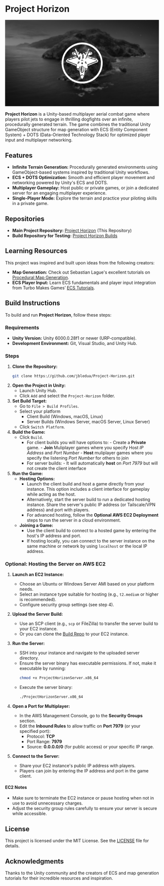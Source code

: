 # Project Horizon
![Horizon-Logo](Horizon-Background.png)

**Project Horizon** is a Unity-based multiplayer aerial combat game where players pilot jets to engage in thrilling dogfights over an infinite, procedurally generated terrain. The game combines the traditional Unity GameObject structure for map generation with ECS (Entity Component System) + DOTS (Data-Oriented Technology Stack) for optimized player input and multiplayer networking.

## Features

- **Infinite Terrain Generation:** Procedurally generated environments using GameObject-based systems inspired by traditional Unity workflows.
- **ECS + DOTS Optimization:** Smooth and efficient player movement and networking powered by Unity's ECS and DOTS.
- **Multiplayer Gameplay:** Host public or private games, or join a dedicated server for an engaging multiplayer experience.
- **Single-Player Mode:** Explore the terrain and practice your piloting skills in a private game.

## Repositories

- **Main Project Repository:** [Project Horizon](https://github.com/jbledua/Project-Horizon) (This Repository)
- **Build Repository for Testing:** [Project Horizon Builds](https://github.com/jbledua/Project-Horizon-Build)

## Learning Resources

This project was inspired and built upon ideas from the following creators:

- **Map Generation:** Check out Sebastian Lague's excellent tutorials on [Procedural Map Generation](https://www.youtube.com/watch?v=MRNFcywkUSA&list=PLFt_AvWsXl0eBW2EiBtl_sxmDtSgZBxB3&index=1).
- **ECS Player Input:** Learn ECS fundamentals and player input integration from Turbo Makes Games’ [ECS Tutorials](https://youtu.be/bFHvgqLUDbE?si=vnmw9A5UZ38EjFF2).

## Build Instructions

To build and run **Project Horizon**, follow these steps:

### Requirements

- **Unity Version:** Unity 6000.0.28f1 or newer (URP-compatible).
- **Development Environment:** Git, Visual Studio, and Unity Hub.

### Steps

1. **Clone the Repository:**
   ```bash
   git clone https://github.com/jbledua/Project-Horizon.git
   ```
2. **Open the Project in Unity:**
   - Launch Unity Hub.
   - Click `Add` and select the `Project-Horizon` folder.
3. **Set Build Target:**
   - Go to `File > Build Profiles`.
   - Select your platform 
        - Client Build (Windows, macOS, Linux)
        - Server Builds (Windows Server, macOS Server, Linux Server)
   - Click `Switch Platform`.
4. **Build the Game:**
   - Click `Build`.
        - For client builds you will have options to:
                - Create a **Private** game.
                - **Join** Muliplayer games where you specify Host *IP Address* and *Port Number*
                - **Host** muliplayer games where you specify the listening *Port Number* for others to join
        - For server builds:
                - It will automatically **host** on *Port 7979* but will not create the client interface
5. **Run the Game:**
   - **Hosting Options:**
     - Launch the client build and host a game directly from your instance. This option includes a client interface for gameplay while acting as the host.
     - Alternatively, start the server build to run a dedicated hosting instance. Share the server's public IP address (or Tailscale/VPN address) and port with players.
     - For advanced hosting, follow the **Optional AWS EC2 Deployment** steps to run the server in a cloud environment.
   - **Joining a Game:**
     - Use the client build to connect to a hosted game by entering the host's IP address and port.
     - If hosting locally, you can connect to the server instance on the same machine or network by using `localhost` or the local IP address.


### Optional: Hosting the Server on AWS EC2

1. **Launch an EC2 Instance:**
   - Choose an Ubuntu or Windows Server AMI based on your platform needs.
   - Select an instance type suitable for hosting (e.g., `t2.medium` or higher is recommended).
   - Configure security group settings (see step 4).

2. **Upload the Server Build:**
   - Use an SCP client (e.g., `scp` or FileZilla) to transfer the server build to your EC2 instance.
   - Or you can clone the [Build Repo](https://github.com/jbledua/Project-Horizon-Build) to your EC2 instance.

3. **Run the Server:**
   - SSH into your instance and navigate to the uploaded server directory.
   - Ensure the server binary has executable permissions. If not, make it executable by running:
     ```bash
     chmod +x ProjectHorizonServer.x86_64
     ```
   - Execute the server binary:
     ```bash
     ./ProjectHorizonServer.x86_64
     ```

4. **Open a Port for Multiplayer:**
   - In the AWS Management Console, go to the **Security Groups** section.
   - Edit the **Inbound Rules** to allow traffic on **Port 7979** (or your specified port):
     - Protocol: **TCP**
     - Port Range: **7979**
     - Source: **0.0.0.0/0** (for public access) or your specific IP range.

5. **Connect to the Server:**
   - Share your EC2 instance's public IP address with players.
   - Players can join by entering the IP address and port in the game client.

#### EC2 Notes

- Make sure to terminate the EC2 instance or pause hosting when not in use to avoid unnecessary charges.
- Adjust the security group rules carefully to ensure your server is secure while accessible.

## License

This project is licensed under the MIT License. See the [LICENSE](LICENSE) file for details.

## Acknowledgments

Thanks to the Unity community and the creators of ECS and map generation tutorials for their incredible resources and inspiration.
